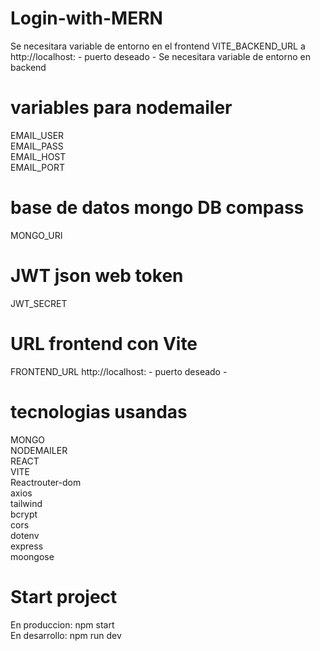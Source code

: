 # Login-with-MERN
Se necesitara variable de entorno en el frontend VITE_BACKEND_URL a http://localhost: - puerto deseado - 
Se necesitara variable de entorno en backend 

# variables para nodemailer
EMAIL_USER <br/>
EMAIL_PASS<br/>
EMAIL_HOST<br/>
EMAIL_PORT<br/>

# base de datos mongo DB compass
MONGO_URI

# JWT json web token
JWT_SECRET

# URL frontend con Vite
FRONTEND_URL http://localhost: - puerto deseado - 

# tecnologias usandas
MONGO <br/> 
NODEMAILER <br/> 
REACT <br/> 
VITE <br/> 
Reactrouter-dom <br/> 
axios <br/>
tailwind <br/> 
bcrypt <br/>
cors <br/>
dotenv <br/>
express <br/>
moongose

# Start project
En produccion:  npm start <br/>
En desarrollo:  npm run dev
